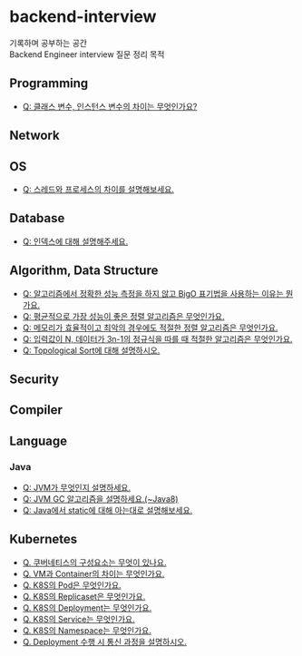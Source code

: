 # backend-interview
기록하며 공부하는 공간  
Backend Engineer interview 질문 정리 목적

## Programming
* [Q: 클래스 변수, 인스턴스 변수의 차이는 무엇인가요?](Programming/variables/class-instance-vars.md)

## Network

## OS
* [Q: 스레드와 프로세스의 차이를 설명해보세요.](OperatingSystem/ThreadProcess/thread_process.md)

## Database
* [Q: 인덱스에 대해 설명해주세요.](Database/Index/index.md)  

## Algorithm, Data Structure
* [Q: 알고리즘에서 정확한 성능 측정을 하지 않고 BigO 표기법을 사용하는 이유는 뭔가요.](Algorithm/Complexity/bigO.md)
* [Q: 평균적으로 가장 성능이 좋은 정렬 알고리즘은 무엇인가요.](Algorithm/Sorting/bestAverageCase.md)
* [Q: 메모리가 효율적이고 최악의 경우에도 적절한 정렬 알고리즘은 무엇인가요.](Algorithm/Sorting/bestMembestWorst.md)
* [Q: 입력값이 N, 데이터가 3n-1의 정규식을 따를 때 적절한 알고리즘은 무엇인가요.](Algorithm/Sorting/inputN3N-1.md)
* [Q: Topological Sort에 대해 설명하시오.](/Algorithm/Sorting/topological.md)

## Security

## Compiler

## Language
### Java  
* [Q: JVM가 무엇인지 설명하세요.](Language/Java/JVM.md)
* [Q: JVM GC 알고리즘을 설명하세요.(~Java8)](Language/Java/JVM-GC.md)
* [Q: Java에서 static에 대해 아는대로 설명해보세요.](https://github.com/JungwooKim1271011706/backend-interview/blob/document/language/java/Language/Java/java_static.md)

## Kubernetes
* [Q. 쿠버네티스의 구성요소는 무엇이 있나요.](Kubernetes/components/components.md)
* [Q. VM과 Container의 차이는 무엇인가요.](Kubernetes/components/container.md)
* [Q. K8S의 Pod은 무엇인가요.](Kubernetes/components/pod.md)
* [Q. K8S의 Replicaset은 무엇인가요.](Kubernetes/components/replicaset.md)
* [Q. K8S의 Deployment는 무엇인가요.](Kubernetes/components/deployment.md)
* [Q. K8S의 Service는 무엇인가요.](Kubernetes/components/service.md)
* [Q. K8S의 Namespace는 무엇인가요.](Kubernetes/components/namespace.md)
* [Q. Deployment 수행 시 통신 과정을 설명하시오.](Kubernetes/workload/deployment-process.md)
